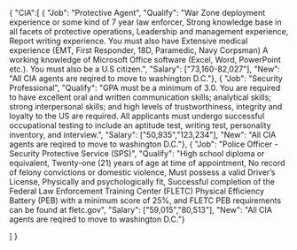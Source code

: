 {
  "CIA":[
{
  "Job": "Protective Agent",
"Qualify": "War Zone deployment experience or some kind of 7 year law enforcer, Strong knowledge base in all facets of protective operations, Leadership and management experience, Report writing experience. You must also have Extensive medical experience (EMT, First Responder, 18D, Paramedic, Navy Corpsman) A working knowledge of Microsoft Office software (Excel, Word, PowerPoint etc.). You must also be a U.S citizen.",
"Salary": ["73,160-82,027"],
"New": "All CIA agents are reqired to move to washington D.C."},
{
  "Job": "Security Professional",
  "Qualify": "GPA must be a minimum of 3.0. You are required to have excellent oral and written communication skills; analytical skills; strong interpersonal skills; and high levels of trustworthiness, integrity and loyalty to the US are required. All applicants must undergo successful occupational testing to include an aptitude test, writing test, personality inventory, and interview.",
  "Salary": ["50,935","123,234"],
  "New": "All CIA agents are reqired to move to washington D.C."},
  {
  "Job": "Police Officer - Security Protective Service (SPS)",
  "Qualify": "High school diploma or equivalent, Twenty-one (21) years of age at time of appointment, No record of felony convictions or domestic violence, Must possess a valid Driver’s License, Physically and psychologically fit, Successful completion of the Federal Law Enforcement Training Center (FLETC) Physical Efficiency Battery (PEB) with a minimum score of 25%, and FLETC PEB requirements can be found at fletc.gov",
  "Salary": ["59,015","80,513"],
  "New": "All CIA agents are reqired to move to washington D.C."}
 
]
}
